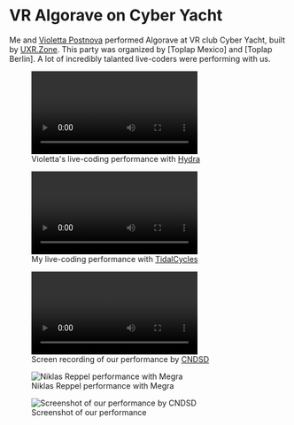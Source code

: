 # VR Algorave on Cyber Yacht 

Me and [Violetta Postnova](http://www.violettapostnova.com/) performed Algorave at VR club Cyber Yacht, built by [UXR.Zone](https://www.uxr.zone/).
This party was organized by [Toplap Mexico] and [Toplap Berlin]. A lot of incredibly talanted live-coders were performing with us.

<figure class="media">
  <video controls>
    <source src="https://cloud.ya.codes/ya.codes/2020-04-25-cyber-yacht/video/hydra.mp4" type="video/mp4">
    <p>This browser does not support the video element</p>
  </video>
  <figcaption>Violetta's live-coding performance with <a href="https://hydra-editor.glitch.me/" target="_blank" rel="noopener noreferrer">Hydra</a></figcaption>
</figure>

<figure class="media">
  <video controls>
    <source src="https://cloud.ya.codes/ya.codes/2020-04-25-cyber-yacht/video/tc.mp4" type="video/mp4">
    <p>This browser does not support the video element</p>
  </video>
  <figcaption>My live-coding performance with <a href="https://tidalcycles.org/" target="_blank" rel="noopener noreferrer">TidalCycles</a></figcaption>
</figure>

<figure class="media">
  <video controls>
    <source src="https://cloud.ya.codes/ya.codes/2020-04-25-cyber-yacht/video/cndsd.mp4" type="video/mp4">
    <p>This browser does not support the video element</p>
  </video>
  <figcaption>Screen recording of our performance by <a href="https://twitter.com/CNDSD_" target="_blank" rel="noopener noreferrer">CNDSD</a></figcaption>
</figure>

<figure class="media">
  <img
    src="https://cloud.ya.codes/ya.codes/2020-04-25-cyber-yacht/image/01.jpg"
    title="Niklas Reppel performance with Megra"
    alt="Niklas Reppel performance with Megra"
    loading="lazy"
  />
  <figcaption>Niklas Reppel performance with Megra<figcaption>
</figure>
<figure class="media">
  <img
    src="https://cloud.ya.codes/ya.codes/2020-04-25-cyber-yacht/image/02.jpg"
    title="Screenshot of our performance by CNDSD"
    alt="Screenshot of our performance by CNDSD"
    loading="lazy"
  />
  <figcaption>Screenshot of our performance<figcaption>
</figure>
